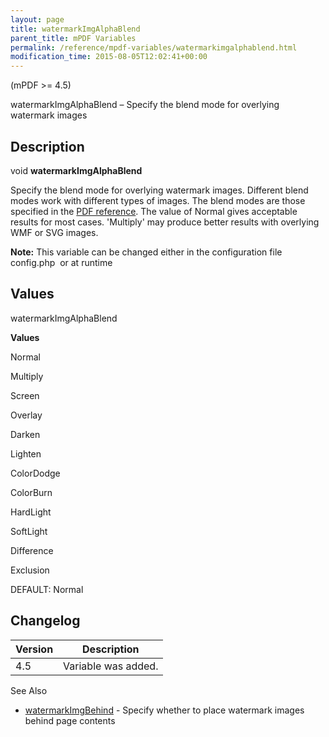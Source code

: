 ```yaml
---
layout: page
title: watermarkImgAlphaBlend
parent_title: mPDF Variables
permalink: /reference/mpdf-variables/watermarkimgalphablend.html
modification_time: 2015-08-05T12:02:41+00:00
---
```




<p>(mPDF &gt;= 4.5)</p>
<p>watermarkImgAlphaBlend – Specify the blend mode for overlying watermark images</p>
<h2>Description</h2>
<p class="manual_block">void <b>watermarkImgAlphaBlend</b></p>
<p>Specify the blend mode for overlying watermark images. Different blend modes work with different types of images. The blend modes are those specified in the <a href="{{ "/reference/pdf-files-adobe/pdf-reference.html" | prepend: site.baseurl }}">PDF reference</a>. The value of Normal gives acceptable results for most cases. 'Multiply' may produce better results with overlying WMF or SVG images.</p>

<div class="alert alert-info" role="alert"><strong>Note:</strong> This variable can be changed either in the configuration file <span class="filename">config.php</span>&nbsp; or at runtime</div>
<h2>Values</h2>
<p class="manual_param_dt"><span class="parameter">watermarkImgAlphaBlend</span></p>
<p class="manual_param_dd"><b>Values</b>

Normal

Multiply

Screen

Overlay

Darken

Lighten

ColorDodge

ColorBurn

HardLight

SoftLight

Difference

Exclusion

<span class="smallblock">DEFAULT</span>: Normal</p>
<h2>Changelog</h2>
<table class="table"> <thead>
<tr> <th>Version</th><th>Description</th> </tr>
</thead> <tbody>
<tr>
<td>4.5</td>
<td>Variable was added.</td>
</tr>
</tbody> </table>
<p>See Also</p>
<ul>
<li class="manual_boxlist"><a href="{{ "/reference/mpdf-variables/watermarkimgbehind.html" | prepend: site.baseurl }}">watermarkImgBehind</a> - Specify whether to place watermark images behind page contents</li>
</ul>
<p>&nbsp;</p>
